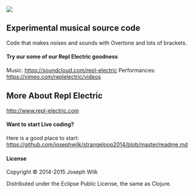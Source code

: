 ![](http://s30.postimg.org/v33cwx6hd/Screen_Shot_2014_04_28_at_20_14_35.png)

## Experimental musical source code

Code that makes noises and sounds with Overtone and lots of brackets.

#### Try our some of our Repl Electric goodness

Music: https://soundcloud.com/repl-electric
Performances: https://vimeo.com/replelectric/videos

## More About Repl Electric

http://www.repl-electric.com

#### Want to start Live coding?

Here is a good place to start: https://github.com/josephwilk/strangeloop2014/blob/master/readme.md

#### License

Copyright © 2014-2015 Joseph Wilk

Distributed under the Eclipse Public License, the same as Clojure.
